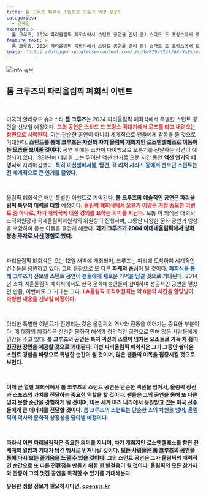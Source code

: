 ```yaml
---
title: 톰 크루즈 폐회식 스턴트로 오륜기 이양 성공!
categories:
  - 연예인
excerpt: >
  톰 크루즈, 2024 파리올림픽 폐회식에서 스턴트 공연을 준비 중! 스타드 드 프랑스에서 로프를 타고 내려온 후, 스카이 다이빙으로 LA로 이동해 오륜기를 전달하는 특별한 순간을 선보입니다. 과연 그의 액션이 관중을 사로잡을까?
feature_text: >
  톰 크루즈, 2024 파리올림픽 폐회식에서 스턴트 공연을 준비 중! 스타드 드 프랑스에서 로프를 타고 내려온 후, 스카이 다이빙으로 LA로 이동해 오륜기를 전달하는 특별한 순간을 선보입니다. 과연 그의 액션이 관중을 사로잡을까?
image: 'https://blogger.googleusercontent.com/img/b/R29vZ2xl/AVvXsEixyZcFfHzMRdzZMjFBmAUKJYCLCGyLL1o632UiGVXcaFdKo_bkvkuCioo0uUKlGfBVcT3P84aROyZIXSBEx3Aw5nCQ3pTgDom1WDC4m8eifvWiAmWEEVb4x6G_l8C0QH225ldMjyaFvpxGEBGNO37VmDTDMHGhJPq73UglMfDca1-0aw/s1600/blogspot.png'
---
```


<p><img src="https://blogger.googleusercontent.com/img/b/R29vZ2xl/AVvXsEixyZcFfHzMRdzZMjFBmAUKJYCLCGyLL1o632UiGVXcaFdKo_bkvkuCioo0uUKlGfBVcT3P84aROyZIXSBEx3Aw5nCQ3pTgDom1WDC4m8eifvWiAmWEEVb4x6G_l8C0QH225ldMjyaFvpxGEBGNO37VmDTDMHGhJPq73UglMfDca1-0aw/s1600/blogspot.png" alt="info 속보" /></p>

<h2 data-ke-size="size26">톰 크루즈의 파리올림픽 폐회식 이벤트</h2>

<p data-ke-size="size16">&nbsp;</p>  

<p>미국의 할리우드 슈퍼스타 <b>톰 크루즈</b>는 2024 파리올림픽 폐회식에서 특별한 스턴트 공연을 선보일 예정이다. <b><span style="color: #ee2323;">그의 공연은 스타드 드 프랑스 꼭대기에서 로프를 타고 내려오는 장면으로 시작된다.</span></b> 이는 단순한 공연이 아니라 세계적으로 팬들에게 감동을 줄 것으로 기대된다. <b><span style="background-color: #21538527;">스턴트를 통해 크루즈는 자신의 차기 올림픽 개최지인 로스앤젤레스로 이동하는 모습을 보여줄 것이다.</span></b> 공연 후에는 스카이 다이빙으로 오륜기를 전달하는 장면이 예정되어 있다. 1981년에 데뷔한 그는 뛰어난 액션 연기로 오랜 시간 동안 <b>액션 연기의 대명사</b>로 자리매김했다. <b><span style="color: #1a5490;">특히 미션임파서블, 탑건, 잭 리처 시리즈 등에서 선보인 스턴트는 전 세계적으로 큰 인기를 끌었다.</span></b>  </p>

<p data-ke-size="size16">&nbsp;</p>  

<p>올림픽 폐회식은 매번 특별한 이벤트로 기억된다. <b>톰 크루즈의 예술적인 공연은 파리올림픽 특유의 매력을 더할</b> 예정이다. <b><span style="color: #ee2323;">올림픽 폐회식에서 오륜기 이양은 가장 중요한 이벤트 중 하나로, 차기 개최국에 대한 경의를 표하는 의미를 지닌다.</span></b> 보통 이 의식은 대회의 조직위원장과 국제올림픽위원회의 위원장이 진행하며, 그동안 다양한 문화 공연과 영상을 포함하여 듣는 이들을 즐겁게 해왔다. <b><span style="background-color: #21538527;">과거 크루즈가 2004 아테네올림픽에서 성화 봉송 주자로 나선 경험도 있다.</span></b>  </p>

<p data-ke-size="size16">&nbsp;</p>  

<p>파리올림픽 폐회식은 오는 12일 새벽에 개최되며, 크루즈는 파리에 도착하여 세계적인 선수들을 응원하고 있다. 그의 등장으로 또 다른 <b>화제의 중심</b>이 될 것이다. <b><span style="color: #1a5490;">폐회식을 통해 크루즈가 선보일 스턴트 공연이 팬들에게 새로운 기억을 남길 것으로 기대된다.</span></b> 2014년 소치 겨울올림픽 폐회식에서도 한국 문화예술인들이 참여하여 성공적인 공연을 펼쳤던 만큼, 이번에도 그 기대는 크다. <b><span style="color: #ee2323;">LA올림픽 조직위원회는 약 8분의 시간을 할당받아 다양한 내용을 선보일 예정이다.</span></b>  </p>

<p data-ke-size="size16">&nbsp;</p>  

<p>이러한 특별한 이벤트가 진행되는 것은 올림픽의 역사와 전통을 이어가는 중요한 부분이다. 매 대회의 폐회식은 신선한 문화적 해석과 창의적인 공연으로 인해 많은 사람들에게 영감을 주고 있다. <b>톰 크루즈의 공연은 특히 액션과 스릴이 넘치는 요소들로 가득 차 <b><span style="background-color: #21538527;">흥미진진한 장면을 제공할 것으로 기대된다.</span></b> 이번 파리올림픽 폐회식은 그가 그동안 쌓아온 스턴트 경험을 바탕으로 특별한 순간이 될 것이며, 많은 팬들의 이목을 집중시킬 것으로 보인다.  </p>

<p data-ke-size="size16">&nbsp;</p>  

<p>이제 곧 열릴 폐회식에서 톰 크루즈의 스턴트 공연은 단순한 액션을 넘어서, 올림픽 정신과 스포츠의 가치를 전달하는 중요한 역할을 할 것이다. 팬들은 그의 공연을 통해 또 다른 잊지 못할 순간을 경험하게 될 것이며, 이는 세계 여러 나라에서 응원받고 있는 미국 선수들에게 큰 에너지를 전달할 것이다. <b><span style="color: #1a5490;">톰 크루즈의 스턴트는 단순한 쇼의 차원을 넘어, 올림픽의 역사와 문화적 상징성을 담아낼 예정이다.</span></b>  </p>

<p data-ke-size="size16">&nbsp;</p>  

<p>따라서 이번 파리올림픽은 중요한 의미를 지니며, 차기 개최지인 로스앤젤레스를 향한 전 세계의 열망과 기대가 담긴 행사로 번져나갈 것이다. <b><span style="background-color: #21538527;">모든 사람들은 톰 크루즈의 공연을 통해 다시 보는 즐거움을 느낄 수 있을 것이다.</span></b> 그의 스턴트 공연은 그가 올림픽의 매력적인 순간으로 또 다른 전환점을 만들기 위한 한 발걸음이 될 것이다. 올림픽의 모든 참가자와 관중이 그의 멋진 공연을 목격할 수 있기를 기대해본다.</p>
유용한 생활 정보가 필요하시다면, <a href="https://opensis.kr" rel="dofollow">opensis.kr</a>


